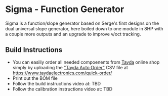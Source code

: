# Sigma - Function Generator

Sigma is a function/slope generator based on Serge's first designs on the dual universal slope generator, here boiled down to one module in 8HP with a couple more outputs and an upgrade to improve v/oct tracking.

## Build Instructions
* You can easiliy order all needed compoenents from [Tayda](https://www.taydaelectronics.com) online shop simply by uploading the ["Tayda Auto Order"](./Tayda%20Auto%20Order.csv) CSV file at https://www.taydaelectronics.com/quick-order/
* Print out the BOM file
* Follow the build instructions video at: TBD
* Follow the calibration instructions video at: TBD

